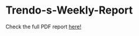# Trendo-s-Weekly-Report

Check the full PDF report 
<a href="https://github.com/IsraaMa/Trendo-s-Weekly-Report/blob/main/report/Weekly_Report.pdf" target="_blank">here!</a>
